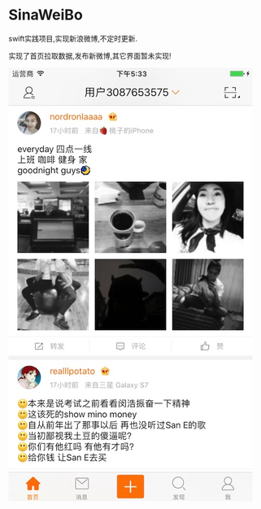 # SinaWeiBo
swift实践项目,实现新浪微博,不定时更新.

实现了首页拉取数据,发布新微博,其它界面暂未实现!

![首页效果](./images/2FCE781C-72A5-469E-A936-B6DD607A11A9.jpeg)
